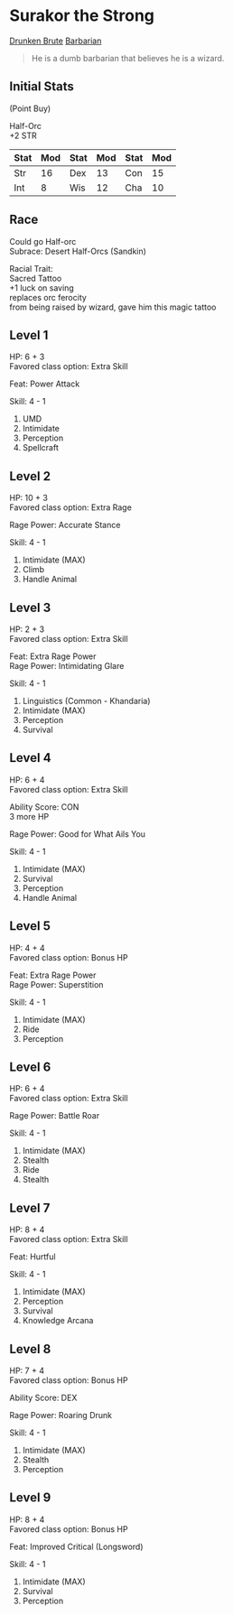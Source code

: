 # Surakor the Strong

[Drunken Brute](https://aonprd.com/ArchetypeDisplay.aspx?FixedName=Barbarian%20Drunken%20Brute) [Barbarian](https://aonprd.com/ClassDisplay.aspx?ItemName=Barbarian)  

> He is a dumb barbarian that believes he is a wizard.

## Initial Stats

(Point Buy)  

Half-Orc  
+2 STR

| Stat | Mod | Stat | Mod | Stat | Mod |
|------|-----|------|-----|------|-----|
| Str  | 16  | Dex  | 13  | Con  | 15  |
| Int  | 8   | Wis  | 12  | Cha  | 10  |

## Race

Could go Half-orc  
Subrace: Desert Half-Orcs (Sandkin)  

Racial Trait:  
Sacred Tattoo  
+1 luck on saving  
replaces orc ferocity  
from being raised by wizard, gave him this magic tattoo  

## Level 1

HP: 6 + 3  
Favored class option: Extra Skill  

Feat: Power Attack

Skill: 4 - 1  

1. UMD
2. Intimidate
3. Perception
4. Spellcraft

## Level 2

HP: 10 + 3  
Favored class option: Extra Rage  

Rage Power: Accurate Stance

Skill: 4 - 1  

1. Intimidate (MAX)
2. Climb
3. Handle Animal

## Level 3

HP: 2 + 3  
Favored class option: Extra Skill  

Feat: Extra Rage Power  
Rage Power: Intimidating Glare

Skill: 4 - 1  

1. Linguistics (Common - Khandaria)
2. Intimidate (MAX)
3. Perception
4. Survival

## Level 4

HP: 6 + 4  
Favored class option: Extra Skill  

Ability Score: CON  
3 more HP  

Rage Power: Good for What Ails You  

Skill: 4 - 1  

1. Intimidate (MAX)
2. Survival
3. Perception
4. Handle Animal

## Level 5

HP: 4 + 4  
Favored class option: Bonus HP  

Feat: Extra Rage Power  
Rage Power: Superstition  

Skill: 4 - 1  

1. Intimidate (MAX)
2. Ride
3. Perception

## Level 6

HP: 6 + 4  
Favored class option: Extra Skill  

Rage Power: Battle Roar

Skill: 4 - 1  

1. Intimidate (MAX)
2. Stealth
3. Ride
4. Stealth

## Level 7

HP: 8 + 4  
Favored class option: Extra Skill  

Feat: Hurtful

Skill: 4 - 1  

1. Intimidate (MAX)
2. Perception
3. Survival
4. Knowledge Arcana

## Level 8

HP: 7 + 4  
Favored class option: Bonus HP  

Ability Score: DEX

Rage Power: Roaring Drunk

Skill: 4 - 1  

1. Intimidate (MAX)
2. Stealth
3. Perception

## Level 9

HP: 8 + 4  
Favored class option: Bonus HP  

Feat: Improved Critical (Longsword)

Skill: 4 - 1  

1. Intimidate (MAX)
2. Survival
3. Perception
